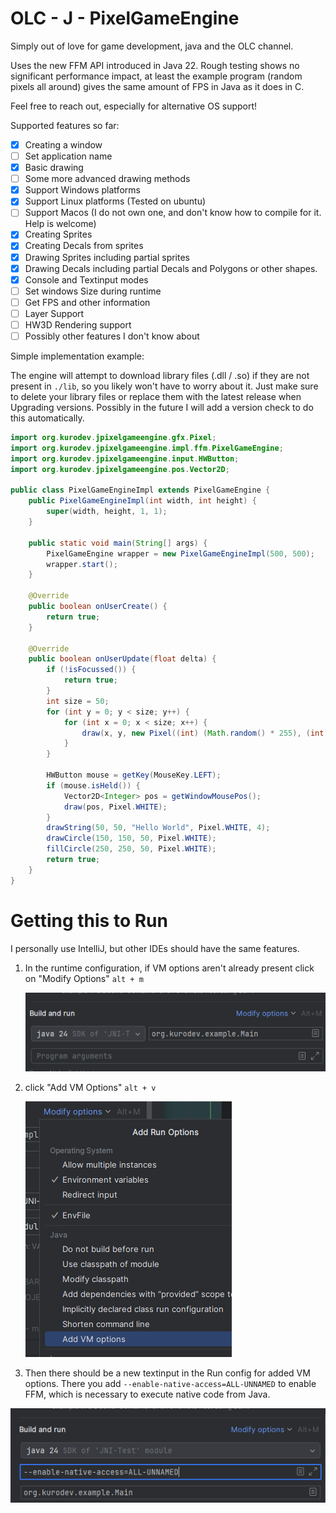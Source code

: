 # OLC - J - PixelGameEngine

Simply out of love for game development, java and the OLC channel.

Uses the new FFM API introduced in Java 22. Rough testing shows no significant performance impact,
at least the example program (random pixels all around) gives the same amount of FPS in Java as it does in C.

Feel free to reach out, especially for alternative OS support!

Supported features so far:

- [x] Creating a window
- [ ] Set application name
- [x] Basic drawing
- [ ] Some more advanced drawing methods
- [x] Support Windows platforms
- [x] Support Linux platforms (Tested on ubuntu)
- [ ] Support Macos (I do not own one, and don't know how to compile for it. Help is welcome)
- [x] Creating Sprites
- [x] Creating Decals from sprites
- [x] Drawing Sprites including partial sprites
- [x] Drawing Decals including partial Decals and Polygons or other shapes.
- [x] Console and Textinput modes
- [ ] Set windows Size during runtime
- [ ] Get FPS and other information
- [ ] Layer Support
- [ ] HW3D Rendering support
- [ ] Possibly other features I don't know about

Simple implementation example:

The engine will attempt to download library files (.dll / .so) if they are not present in `./lib`, so you likely won't
have to worry about it. Just make sure to delete your library files or replace them with the latest release when
Upgrading versions. Possibly in the future I will add a version check to do this automatically.

```java
import org.kurodev.jpixelgameengine.gfx.Pixel;
import org.kurodev.jpixelgameengine.impl.ffm.PixelGameEngine;
import org.kurodev.jpixelgameengine.input.HWButton;
import org.kurodev.jpixelgameengine.pos.Vector2D;

public class PixelGameEngineImpl extends PixelGameEngine {
    public PixelGameEngineImpl(int width, int height) {
        super(width, height, 1, 1);
    }

    public static void main(String[] args) {
        PixelGameEngine wrapper = new PixelGameEngineImpl(500, 500);
        wrapper.start();
    }

    @Override
    public boolean onUserCreate() {
        return true;
    }

    @Override
    public boolean onUserUpdate(float delta) {
        if (!isFocussed()) {
            return true;
        }
        int size = 50;
        for (int y = 0; y < size; y++) {
            for (int x = 0; x < size; x++) {
                draw(x, y, new Pixel((int) (Math.random() * 255), (int) (Math.random() * 255), (int) (Math.random() * 255)));
            }
        }

        HWButton mouse = getKey(MouseKey.LEFT);
        if (mouse.isHeld()) {
            Vector2D<Integer> pos = getWindowMousePos();
            draw(pos, Pixel.WHITE);
        }
        drawString(50, 50, "Hello World", Pixel.WHITE, 4);
        drawCircle(150, 150, 50, Pixel.WHITE);
        fillCircle(250, 250, 50, Pixel.WHITE);
        return true;
    }
}
```

# Getting this to Run

I personally use IntelliJ, but other IDEs should have the same features.

1. In the runtime configuration, if VM options aren't already present click on "Modify Options" `alt + m`

   ![IJ-run-config.png](/readme-res/intelliJ-run-config.png)

2. click "Add VM Options" `alt + v`

   ![IJ-modify-options.png](/readme-res/intelliJ-modify-options.png)
3. Then there should be a new textinput in the Run config for added VM options.
   There you add `--enable-native-access=ALL-UNNAMED` to enable FFM, which is necessary to execute native code from
   Java.

![IJ--set-flag.png](/readme-res/intelliJ-set-flag.png)


